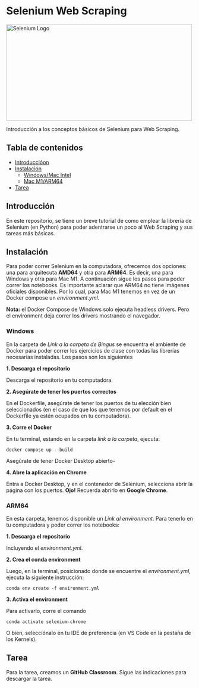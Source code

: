 # Selenium Web Scraping

<img src="https://promdevelop.com/wp-content/uploads/2021/06/selenium-logo-1024x531.png" alt="Selenium Logo" width="500" height="259">


Introducción a los conceptos básicos de Selenium para Web Scraping.

## Tabla de contenidos

- [Introduccióon](#Introducción)
- [Instalación](#Instalación)
  - [Windows/Mac Intel](#Windows)
  - [Mac M1/ARM64](#ARM64)
- [Tarea](#Tarea)

## Introducción

En este repositorio, se tiene un breve tutorial de como emplear la librería de Selenium (en Python) para poder adentrarse un poco al Web Scraping y sus tareas más básicas.

## Instalación

Para poder correr Selenium en la computadora, ofrecemos dos opciones: una para arquitecuta **AMD64** y otra para **ARM64**. Es decir, una para Windows y otra para Mac M1. A continuación sigue los pasos para poder correr los notebooks. Es importante aclarar que ARM64 no tiene imágenes oficiales disponibles. Por lo cual, para Mac M1 tenemos en vez de un Docker compose un *environment.yml*. 

**Nota:** el Docker Compose de Windows solo ejecuta headless drivers. Pero el environment deja correr los drivers mostrando el navegador.

### Windows

En la carpeta de *Link a la carpeta de Bingus* se encuentra el ambiente de Docker para poder correr los ejercicios de clase con todas las librerías necesarias instaladas. Los pasos son los siguientes

**1. Descarga el repositorio**

Descarga el repositorio en tu computadora.

**2. Asegúrate de tener los puertos correctos**

En el Dockerfile, asegúrate de tener los puertos de tu elección bien seleccionados (en el caso de que los que tenemos por default en el Dockerfile ya estén ocupados en tu computadora).

**3. Corre el Docker**

En tu terminal, estando en la carpeta *link a la carpeta*, ejecuta:

<code>docker compose up --build</code>

Asegúrate de tener Docker Desktop abierto-

**4. Abre la aplicación en Chrome**

Entra a Docker Desktop, y en el contenedor de Selenium, selecciona abrir la página con los puertos. **Ojo!** Recuerda abrirlo en **Google Chrome**. 

### ARM64

En esta carpeta, tenemos disponible un *Link al environment*. Para tenerlo en tu computadora y poder correr los notebooks:

**1. Descarga el repositorio**

Incluyendo el *environment.yml*.

**2. Crea el conda environment**

Luego, en la terminal, posicionado donde se encuentre el *environment.yml*, ejecuta la siguiente instrucción:

<code>conda env create -f environment.yml</code>

**3. Activa el environment**

Para activarlo, corre el comando

<code>conda activate selenium-chrome</code>
  
O bien, selecciónalo en tu IDE de preferencia (en VS Code en la pestaña de los Kernels).

## Tarea
  
Para la tarea, creamos un **GitHub Classroom**. Sigue las indicaciones para descargar la tarea.
  
 
